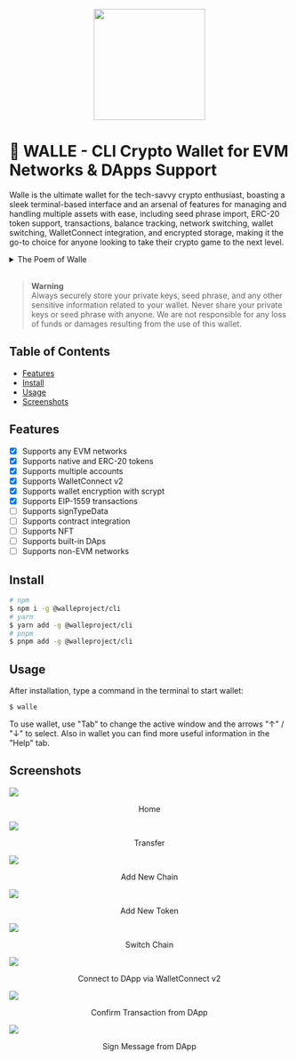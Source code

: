 <p align="center">
  <img src="https://raw.githubusercontent.com/Pobepto/walle/main/github/logo.png" height="200">
</p>

# 👾 WALLE - CLI Crypto Wallet for EVM Networks & DApps Support

Walle is the ultimate wallet for the tech-savvy crypto enthusiast, boasting a sleek terminal-based interface and an arsenal of features for managing and handling multiple assets with ease, including seed phrase import, ERC-20 token support, transactions, balance tracking, network switching, wallet switching, WalletConnect integration, and encrypted storage, making it the go-to choice for anyone looking to take their crypto game to the next level.

<details>
<summary>The Poem of Walle</summary>

> Walle, the terminal's pride,\
> Manages crypto with ease, never hide,\
> Import seed phrases, track balance,\
> Send tokens, switch networks, in a glance,\
> The ultimate wallet, by your side.\
> <i>Author: ChatGPT</i>

</details>
</br>

> **Warning**\
> Always securely store your private keys, seed phrase, and any other sensitive information related to your wallet. Never share your private keys or seed phrase with anyone. We are not responsible for any loss of funds or damages resulting from the use of this wallet.

## Table of Contents

- [Features](#features)
- [Install](#install)
- [Usage](#usage)
- [Screenshots](#screenshots)

## Features

- [x] Supports any EVM networks
- [x] Supports native and ERC-20 tokens
- [x] Supports multiple accounts
- [x] Supports WalletConnect v2
- [x] Supports wallet encryption with scrypt
- [x] Supports EIP-1559 transactions
- [ ] Supports signTypeData
- [ ] Supports contract integration
- [ ] Supports NFT
- [ ] Supports built-in DAps
- [ ] Supports non-EVM networks

## Install

```bash
# npm
$ npm i -g @walleproject/cli
# yarn
$ yarn add -g @walleproject/cli
# pnpm
$ pnpm add -g @walleproject/cli
```

## Usage

After installation, type a command in the terminal to start wallet:

```bash
$ walle
```

To use wallet, use "Tab" to change the active window and the arrows "↑" / "↓" to select. Also in wallet you can find more useful information in the "Help" tab.

## Screenshots

<div>
  <img src="https://raw.githubusercontent.com/Pobepto/walle/main/github/screenshots/home.jpeg">
  <p align="center">Home</p>
</div>
<div>
  <img src="https://raw.githubusercontent.com/Pobepto/walle/main/github/screenshots/transfer.jpeg">
  <p align="center">Transfer</p>
</div>
<div>
  <img src="https://raw.githubusercontent.com/Pobepto/walle/main/github/screenshots/add-new-chain.jpeg">  
  <p align="center">Add New Chain</p>
</div>
<div>
  <img src="https://raw.githubusercontent.com/Pobepto/walle/main/github/screenshots/add-new-token.jpeg">
  <p align="center">Add New Token</p>
</div>
<div>
  <img src="https://raw.githubusercontent.com/Pobepto/walle/main/github/screenshots/select-chain.jpeg">
  <p align="center">Switch Chain</p>
</div>
<div>
  <img src="https://raw.githubusercontent.com/Pobepto/walle/main/github/screenshots/connect-walletconnect.jpeg">
  <p align="center">Connect to DApp via WalletConnect v2</p>
</div>
<div>
  <img src="https://raw.githubusercontent.com/Pobepto/walle/main/github/screenshots/confirm-walletconnect.jpeg">
  <p align="center">Confirm Transaction from DApp</p>
</div>
<div>
  <img src="https://raw.githubusercontent.com/Pobepto/walle/main/github/screenshots/sign-message.jpeg">
  <p align="center">Sign Message from DApp</p>
</div>
